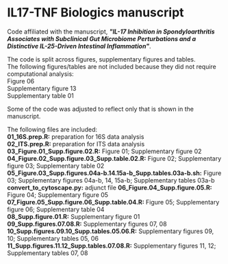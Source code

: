 # IL17-TNF Biologics manuscript<br/>
Code affiliated with the manuscript, <b><i>"IL-17 Inhibition in Spondyloarthritis Associates with Subclinical Gut Microbiome Perturbations and a Distinctive IL-25-Driven Intestinal Inflammation"</i></b>.<br/>

The code is split across figures, supplementary figures and tables.<br/>
The following figures/tables are not included because they did not require computational analysis:<br/>
Figure 06<br/>
Supplementary figure 13<br/>
Supplementary table 01<br/>

Some of the code was adjusted to reflect only that is shown in the manuscript.<br/>

The following files are included:<br/>
<b>01_16S.prep.R:</b> preparation for 16S data analysis<br/>
<b>02_ITS.prep.R:</b> preparation for ITS data analysis<br/>
<b>03_Figure.01_Supp.figure.02.R:</b> Figure 01; Supplementary figure 02<br/>
<b>04_Figure.02_Supp.figure.03_Supp.table.02.R:</b> Figure 02; Supplementary figure 03; Supplementary table 02<br/>
<b>05_Figure.03_Supp.figures.04a-b.14.15a-b_Supp.tables.03a-b.sh:</b> Figure 03; Supplementary figures 04a-b, 14, 15a-b; Supplementary tables 03a-b<br/>
<b>convert_to_cytoscape.py:</b> adjunct file
<b>06_Figure.04_Supp.figure.05.R:</b> Figure 04; Supplementary figure 05<br/>
<b>07_Figure.05_Supp.figure.06_Supp.table.04.R:</b> Figure 05; Supplementary figure 06; Supplementary table 04<br/>
<b>08_Supp.figure.01.R:</b> Supplementary figure 01<br/>
<b>09_Supp.figures.07.08.R:</b> Supplementary figures 07, 08<br/>
<b>10_Supp.figures.09.10_Supp.tables.05.06.R:</b> Supplementary figures 09, 10; Supplementary tables 05, 06<br/>
<b>11_Supp.figures.11.12_Supp.tables.07.08.R:</b> Supplementary figures 11, 12; Supplementary tables 07, 08<br/>

